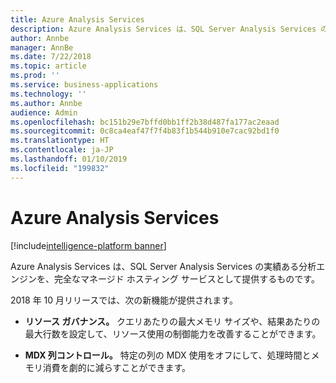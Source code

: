 ```yaml
---
title: Azure Analysis Services
description: Azure Analysis Services は、SQL Server Analysis Services の実績ある分析エンジンを、完全なマネージド ホスティング サービスとして提供するものです。
author: Annbe
manager: AnnBe
ms.date: 7/22/2018
ms.topic: article
ms.prod: ''
ms.service: business-applications
ms.technology: ''
ms.author: Annbe
audience: Admin
ms.openlocfilehash: bc151b29e7bffd0bb1ff2b38d487fa177ac2eaad
ms.sourcegitcommit: 0c8ca4eaf47f7f4b83f1b544b910e7cac92bd1f0
ms.translationtype: HT
ms.contentlocale: ja-JP
ms.lasthandoff: 01/10/2019
ms.locfileid: "199832"
---
```

# <a name="azure-analysis-services"></a>Azure Analysis Services

[!include[intelligence-platform banner](../../includes/intelligence-platform.md)]



Azure Analysis Services は、SQL Server Analysis Services の実績ある分析エンジンを、完全なマネージド ホスティング サービスとして提供するものです。 

2018 年 10 月リリースでは、次の新機能が提供されます。

- **リソース ガバナンス。** クエリあたりの最大メモリ サイズや、結果あたりの最大行数を設定して、リソース使用の制御能力を改善することができます。

- **MDX 列コントロール。** 特定の列の MDX 使用をオフにして、処理時間とメモリ消費を劇的に減らすことができます。
